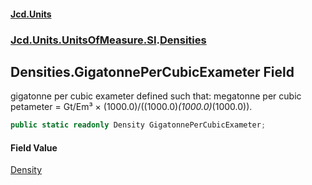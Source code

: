 #### [Jcd.Units](index 'index')
### [Jcd.Units.UnitsOfMeasure.SI](Jcd.Units.UnitsOfMeasure.SI 'Jcd.Units.UnitsOfMeasure.SI').[Densities](Densities 'Jcd.Units.UnitsOfMeasure.SI.Densities')

## Densities.GigatonnePerCubicExameter Field

gigatonne per cubic exameter defined such that: megatonne per cubic petameter = Gt/Em³ ×
(1000.0)/((1000.0)*(1000.0)*(1000.0)).

```csharp
public static readonly Density GigatonnePerCubicExameter;
```

#### Field Value
[Density](Density 'Jcd.Units.UnitTypes.Density')